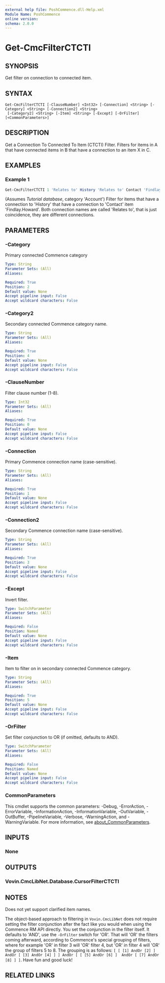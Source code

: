 ```yaml
---
external help file: PoshCommence.dll-Help.xml
Module Name: PoshCommence
online version:
schema: 2.0.0
---
```


# Get-CmcFilterCTCTI

## SYNOPSIS
Get filter on connection to connected item.

## SYNTAX

```
Get-CmcFilterCTCTI [-ClauseNumber] <Int32> [-Connection] <String> [-Category] <String> [-Connection2] <String>
 [-Category2] <String> [-Item] <String> [-Except] [-OrFilter] [<CommonParameters>]
```

## DESCRIPTION
Get a Connection To Connected To Item (CTCTI) Filter. Filters for items in A that have connected items in B that have a connection to an item X in C.

## EXAMPLES

### Example 1
```powershell
Get-CmcFilterCTCTI 1 'Relates to' History 'Relates to' Contact 'Findlay.Howard'
```

(Assumes _Tutorial database_, category 'Account') Filter for items that have a connection to 'History' that have a connection to 'Contact' item 'Findlay.Howard'. Both connection names are called 'Relates to', that is just coincidence, they are different connections.

## PARAMETERS

### -Category
Primary connected Commence category

```yaml
Type: String
Parameter Sets: (All)
Aliases:

Required: True
Position: 2
Default value: None
Accept pipeline input: False
Accept wildcard characters: False
```

### -Category2
Secondary connected Commence category name.

```yaml
Type: String
Parameter Sets: (All)
Aliases:

Required: True
Position: 4
Default value: None
Accept pipeline input: False
Accept wildcard characters: False
```

### -ClauseNumber
Filter clause number (1-8).

```yaml
Type: Int32
Parameter Sets: (All)
Aliases:

Required: True
Position: 0
Default value: None
Accept pipeline input: False
Accept wildcard characters: False
```

### -Connection
Primary Commence connection name (case-sensitive).

```yaml
Type: String
Parameter Sets: (All)
Aliases:

Required: True
Position: 1
Default value: None
Accept pipeline input: False
Accept wildcard characters: False
```

### -Connection2
Secondary Commence connection name (case-sensitive).

```yaml
Type: String
Parameter Sets: (All)
Aliases:

Required: True
Position: 3
Default value: None
Accept pipeline input: False
Accept wildcard characters: False
```

### -Except
Invert filter.

```yaml
Type: SwitchParameter
Parameter Sets: (All)
Aliases:

Required: False
Position: Named
Default value: None
Accept pipeline input: False
Accept wildcard characters: False
```

### -Item
Item to filter on in secondary connected Commence category.

```yaml
Type: String
Parameter Sets: (All)
Aliases:

Required: True
Position: 5
Default value: None
Accept pipeline input: False
Accept wildcard characters: False
```

### -OrFilter
Set filter conjunction to OR (if omitted, defaults to AND).

```yaml
Type: SwitchParameter
Parameter Sets: (All)
Aliases:

Required: False
Position: Named
Default value: None
Accept pipeline input: False
Accept wildcard characters: False
```

### CommonParameters
This cmdlet supports the common parameters: -Debug, -ErrorAction, -ErrorVariable, -InformationAction, -InformationVariable, -OutVariable, -OutBuffer, -PipelineVariable, -Verbose, -WarningAction, and -WarningVariable. For more information, see [about_CommonParameters](http://go.microsoft.com/fwlink/?LinkID=113216).

## INPUTS

### None

## OUTPUTS

### Vovin.CmcLibNet.Database.CursorFilterCTCTI
## NOTES
Does not yet support clarified item names.

The object-based approach to filtering in `Vovin.CmcLibNet` does not require setting the filter conjunction after the fact like you would when using the Commence RM API directly. You set the conjunction in the filter itself. It defaults to 'AND', use the `-OrFilter` switch for 'OR'. That will 'OR' the filters coming afterward, according to Commence's special grouping of filters, where for example 'OR' in filter 3 will 'OR' filter 4, but 'OR' in filter 4 will 'OR' the group of filters 5 to 8. The grouping is as follows: `[ [ [1] AndOr [2] ] AndOr [ [3] AndOr [4] ] ] AndOr [ [ [5] AndOr [6] ]  AndOr [ [7] AndOr [8] ] ]`. Have fun and good luck!

## RELATED LINKS
